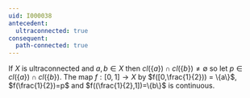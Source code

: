 ```yaml
---
uid: I000038
antecedent:
  ultraconnected: true
consequent:
  path-connected: true
---
```

If $X$ is ultraconnected and $a,b \in X$ then $cl(\{a\}) \cap cl(\{b\}) \neq \emptyset$ so let $p \in cl(\{a\}) \cap cl(\{b\})$. The map $f:[0,1] \rightarrow X$ by $f([0,\frac{1}{2})) = \{a\}$, $f(\frac{1}{2})=p$ and $f((\frac{1}{2},1])=\{b\}$ is continuous.

